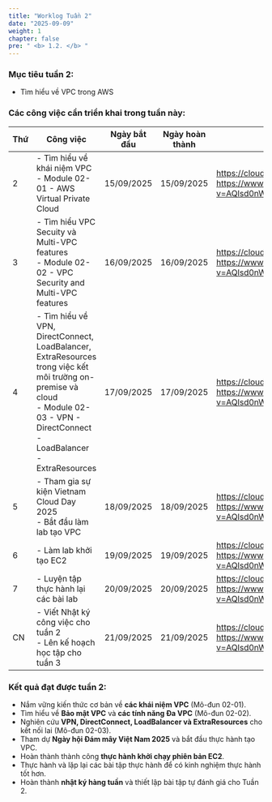 ```yaml
---
title: "Worklog Tuần 2"
date: "2025-09-09"
weight: 1
chapter: false
pre: " <b> 1.2. </b> "
---
```


### Mục tiêu tuần 2:

* Tìm hiểu về VPC trong AWS 

### Các công việc cần triển khai trong tuần này:
| Thứ | Công việc                                                                                                                                                                                   | Ngày bắt đầu | Ngày hoàn thành | Nguồn tài liệu                            |
| --- | ------------------------------------------------------------------------------------------------------------------------------------------------------------------------------------------- | ------------ | --------------- | ----------------------------------------- |
| 2   | - Tìm hiểu về khái niệm VPC <br> - Module 02-01 - AWS Virtual Private Cloud                                                                                         | 15/09/2025   | 15/09/2025      | <https://cloudjourney.awsstudygroup.com/> <https://www.youtube.com/watch?v=AQlsd0nWdZk&list=PLahN4TLWtox2a3vElknwzU_urND8hLn1i&index=1/> |
| 3   | - Tìm hiểu VPC Secuity và Multi-VPC features <br> - Module 02-02 - VPC Security and Multi-VPC features                                            | 16/09/2025   | 16/09/2025      | <https://cloudjourney.awsstudygroup.com/> <https://www.youtube.com/watch?v=AQlsd0nWdZk&list=PLahN4TLWtox2a3vElknwzU_urND8hLn1i&index=1/> |
| 4   | - Tìm hiểu về VPN, DirectConnect, LoadBalancer, ExtraResources trong việc kết môi trường on-premise và cloud <br> - Module 02-03 - VPN - DirectConnect - LoadBalancer - ExtraResources |17/09/2025   | 17/09/2025      | <https://cloudjourney.awsstudygroup.com/> <https://www.youtube.com/watch?v=AQlsd0nWdZk&list=PLahN4TLWtox2a3vElknwzU_urND8hLn1i&index=1/> |
| 5   | - Tham gia sự kiện Vietnam Cloud Day 2025 <br> - Bắt đầu làm lab tạo VPC               | 18/09/2025   | 18/09/2025      | <https://cloudjourney.awsstudygroup.com/> <https://www.youtube.com/watch?v=AQlsd0nWdZk&list=PLahN4TLWtox2a3vElknwzU_urND8hLn1i&index=1/> |
| 6   | - Làm lab khởi tạo EC2                                                                                         | 19/09/2025   | 19/09/2025      | <https://cloudjourney.awsstudygroup.com/> <https://www.youtube.com/watch?v=AQlsd0nWdZk&list=PLahN4TLWtox2a3vElknwzU_urND8hLn1i&index=1/> |
| 7   | - Luyện tập thực hành lại các bài lab                                                                                    | 20/09/2025   | 20/09/2025      | <https://cloudjourney.awsstudygroup.com/> <https://www.youtube.com/watch?v=AQlsd0nWdZk&list=PLahN4TLWtox2a3vElknwzU_urND8hLn1i&index=1/> |
| CN   | - Viết Nhật ký công việc cho tuần 2 <br> - Lên kế hoạch học tập cho tuần 3                                                                                       | 21/09/2025   | 21/09/2025      | <https://cloudjourney.awsstudygroup.com/> <https://www.youtube.com/watch?v=AQlsd0nWdZk&list=PLahN4TLWtox2a3vElknwzU_urND8hLn1i&index=1/> |
### Kết quả đạt được tuần 2:

- Nắm vững kiến ​​thức cơ bản về **các khái niệm VPC** (Mô-đun 02-01).
- Tìm hiểu về **Bảo mật VPC** và **các tính năng Đa VPC** (Mô-đun 02-02).
- Nghiên cứu **VPN, DirectConnect, LoadBalancer và ExtraResources** cho kết nối lai (Mô-đun 02-03).
- Tham dự **Ngày hội Đám mây Việt Nam 2025** và bắt đầu thực hành tạo VPC.
- Hoàn thành thành công **thực hành khởi chạy phiên bản EC2**.
- Thực hành và lặp lại các bài tập thực hành để có kinh nghiệm thực hành tốt hơn.
- Hoàn thành **nhật ký hàng tuần** và thiết lập bài tập tự đánh giá cho Tuần 2.

